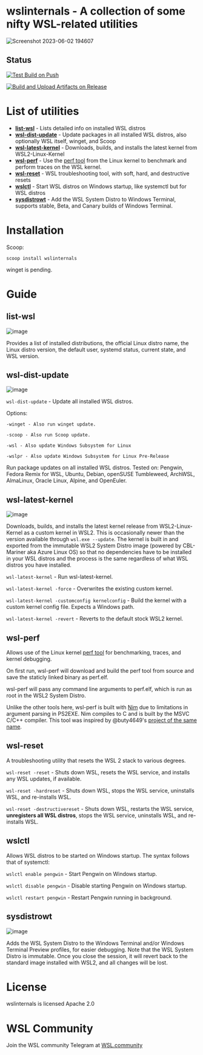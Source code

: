 # wslinternals - A collection of some nifty WSL-related utilities

![Screenshot 2023-06-02 194607](https://github.com/sirredbeard/wslinternals/assets/33820650/419c5854-bb69-4d95-8f1f-6e8f0b8ac6b0)

## Status

[![Test Build on Push](https://github.com/sirredbeard/wslinternals/actions/workflows/test-build-on-push.yml/badge.svg?branch=main)](https://github.com/sirredbeard/wslinternals/actions/workflows/test-build-on-push.yml)

[![Build and Upload Artifacts on Release](https://github.com/sirredbeard/wslinternals/actions/workflows/build-on-release.yml/badge.svg)](https://github.com/sirredbeard/wslinternals/actions/workflows/build-on-release.yml)

# List of utilities

* **[list-wsl](https://github.com/sirredbeard/wslinternals#list-wsl)** - Lists detailed info on installed WSL distros
* **[wsl-dist-update](https://github.com/sirredbeard/wslinternals#wsl-dist-update)** - Update packages in all installed WSL distros, also optionally WSL itself, winget, and Scoop
* **[wsl-latest-kernel](https://github.com/sirredbeard/wslinternals#wsl-latest-kernel)** - Downloads, builds, and installs the latest kernel from WSL2-Linux-Kernel
* **[wsl-perf](https://github.com/sirredbeard/wslinternals#wsl-perf)** - Use the [perf tool](https://perf.wiki.kernel.org/index.php/Useful_Links) from the Linux kernel to benchmark and perform traces on the WSL kernel.
* **[wsl-reset](https://github.com/sirredbeard/wslinternals#wsl-reset)** - WSL troubleshooting tool, with soft, hard, and destructive resets
* **[wslctl](https://github.com/sirredbeard/wslinternals#wslctl)** - Start WSL distros on Windows startup, like systemctl but for WSL distros
* **[sysdistrowt](https://github.com/sirredbeard/wslinternals#sysdistrowt)** - Add the WSL System Distro to Windows Terminal, supports stable, Beta, and Canary builds of Windows Terminal.

# Installation

Scoop:

`scoop install wslinternals`

winget is pending.

# Guide

## list-wsl

![image](https://github.com/sirredbeard/wslinternals/assets/33820650/ab1f68b0-c2e5-4e0e-bccd-2c5bcf212a1a)

Provides a list of installed distributions, the official Linux distro name, the Linux distro version, the default user, systemd status, current state, and WSL version.

## wsl-dist-update

![image](https://github.com/sirredbeard/wslinternals/assets/33820650/e1b49c52-c87e-448d-9884-f296165060d6)

`wsl-dist-update` - Update all installed WSL distros.

Options:

    -winget - Also run winget update.

    -scoop - Also run Scoop update.

    -wsl - Also update Windows Subsystem for Linux

    -wslpr - Also update Windows Subsystem for Linux Pre-Release

Run package updates on all installed WSL distros. Tested on: Pengwin, Fedora Remix for WSL, Ubuntu, Debian, openSUSE Tumbleweed, ArchWSL, AlmaLinux, Oracle Linux, Alpine, and OpenEuler.

## wsl-latest-kernel

![image](https://github.com/sirredbeard/wslinternals/assets/33820650/6ddbda88-da15-4d5d-896a-b42e44503e8b)

Downloads, builds, and installs the latest kernel release from WSL2-Linux-Kernel as a custom kernel in WSL2. This is occasionally newer than the version available through `wsl.exe --update`. The kernel is built in and exported from the immutable WSL2 System Distro image (powered by CBL-Mariner aka Azure Linux OS) so that no dependencies have to be installed in your WSL distros and the process is the same regardless of what WSL distros you have installed.

`wsl-latest-kernel` - Run wsl-latest-kernel.

`wsl-latest-kernel -force` - Overwrites the existing custom kernel.

`wsl-latest-kernel -customconfig kernelconfig` - Build the kernel with a custom kernel config file. Expects a Windows path.

`wsl-latest-kernel -revert` - Reverts to the default stock WSL2 kernel.

## wsl-perf

Allows use of the Linux kernel [perf tool](https://perf.wiki.kernel.org/index.php/Useful_Links) for benchmarking, traces, and kernel debugging.

On first run, wsl-perf will download and build the perf tool from source and save the staticly linked binary as perf.elf.

wsl-perf will pass any command line arguments to perf.elf, which is run as root in the WSL2 System Distro.

Unlike the other tools here, wsl-perf is built with [Nim](https://nim-lang.org/) due to limitations in argument parsing in PS2EXE. Nim compiles to C and is built by the MSVC C/C++ compiler. This tool was inspired by @buty4649's [project of the same name](https://github.com/buty4649/wsl-perf).

## wsl-reset

A troubleshooting utility that resets the WSL 2 stack to various degrees.

`wsl-reset -reset` - Shuts down WSL, resets the WSL service, and installs any WSL updates, if available.

`wsl-reset -hardreset` - Shuts down WSL, stops the WSL service, uninstalls WSL, and re-installs WSL.

`wsl-reset -destructivereset` - Shuts down WSL, restarts the WSL service, **unregisters all WSL distros**, stops the WSL service, uninstalls WSL, and re-installs WSL.

## wslctl

Allows WSL distros to be started on Windows startup. The syntax follows that of systemctl:

`wslctl enable pengwin` - Start Pengwin on Windows startup.

`wslctl disable pengwin` - Disable starting Pengwin on Windows startup.

`wslctl restart pengwin` - Restart Pengwin running in background.

## sysdistrowt

![image](https://github.com/sirredbeard/wslinternals/assets/33820650/ea645f9e-af55-47f2-8ccf-5a14aa5e7d3b)

Adds the WSL System Distro to the Windows Terminal and/or Windows Terminal Preview profiles, for easier debugging. Note that the WSL System Distro is immutable. Once you close the session, it will revert back to the standard image installed with WSL2, and all changes will be lost.

# License

wslinternals is licensed Apache 2.0

# WSL Community

Join the WSL community Telegram at [WSL.community](https://wsl.community)
